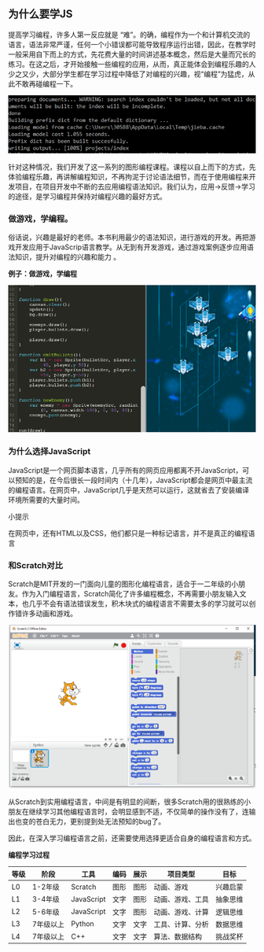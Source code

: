 ## 为什么要学JS

提高学习编程，许多人第一反应就是 “难”。的确，编程作为一个和计算机交流的语言，语法非常严谨，任何一个小错误都可能导致程序运行出错，因此，在教学时一般采用自下而上的方式，先花费大量的时间讲述基本概念，然后是大量而冗长的练习。在这之后，才开始接触一些编程的应用，从而，真正能体会到编程乐趣的人少之又少，大部分学生都在学习过程中降低了对编程的兴趣，视“编程”为猛虎，从此不敢再碰编程一下。

![errors](../images/introduction/errors.png)

针对这种情况，我们开发了这一系列的图形编程课程。课程以自上而下的方式，先体验编程乐趣，再讲解编程知识，不再拘泥于讨论语法细节，而在于使用编程来开发项目，在项目开发中不断的去应用编程语法知识。我们认为，应用->反馈->学习的途径，是学习编程并保持对编程兴趣的最好方式。

### 做游戏，学编程。

俗话说，兴趣是最好的老师。本书利用最少的语法知识，进行游戏的开发。再把游戏开发应用于JavaScrip语言教学。从无到有开发游戏，通过游戏案例逐步应用语法知识，提升对编程的兴趣和能力 。

**例子：做游戏，学编程**

![ThunderFight](../images/introduction/ThunderFight.gif)



### 为什么选择JavaScript

JavaScript是一个网页脚本语言，几乎所有的网页应用都离不开JavaScript，可以预知的是，在今后很长一段时间内（十几年），JavaScript都会是网页中最主流的编程语言。在网页中，JavaScript几乎是天然可以运行，这就省去了安装编译环境所需要的大量时间。

<div class="admonition hint ">
<p class="first admonition-title">小提示</p>
<p class="last">在网页中，还有HTML以及CSS，他们都只是一种标记语言，并不是真正的编程语言</p>
</div>

### 和Scratch对比

Scratch是MIT开发的一门面向儿童的图形化编程语言，适合于一二年级的小朋友。作为入门编程语言，Scratch简化了许多编程概念，不再需要小朋友输入文本，也几乎不会有语法错误发生，积木块式的编程语言不需要太多的学习就可以创作错许多动画和游戏。

![scratch](../images/introduction/scratch.png)

从Scratch到实用编程语言，中间是有明显的间断，很多Scratch用的很熟练的小朋友在继续学习其他编程语言时，会明显感到不适，不仅简单的操作没有了，连输出也变的苍白无力，更别提到处无法预知的bug了。

因此，在深入学习编程语言之前，还需要使用选择更适合自身的编程语言和方式。

**编程学习过程**

| 等级 | 阶段      | 工具       | 编码 | 展示 | 项目类型         | 目标     |
| ---- | --------- | ---------- | ---- | ---- | ---------------- | -------- |
| L0   | 1-2年级   | Scratch    | 图形 | 图形 | 动画、游戏       | 兴趣启蒙 |
| L1   | 3-4年级   | JavaScript | 文字 | 图形 | 动画、游戏、工具 | 抽象思维 |
| L2   | 5-6年级   | JavaScript | 文字 | 图形 | 动画、游戏、计算 | 逻辑思维 |
| L3   | 7年级以上 | Python     | 文字 | 文字 | 工具、计算、分析 | 数据思维 |
| L4   | 7年级以上 | C++        | 文字 | 文字 | 算法、数据结构   | 挑战奖杯 |
